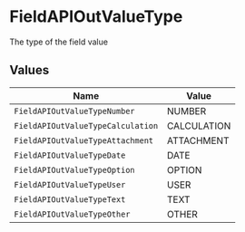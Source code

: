 # FieldAPIOutValueType

The type of the field value


## Values

| Name                              | Value                             |
| --------------------------------- | --------------------------------- |
| `FieldAPIOutValueTypeNumber`      | NUMBER                            |
| `FieldAPIOutValueTypeCalculation` | CALCULATION                       |
| `FieldAPIOutValueTypeAttachment`  | ATTACHMENT                        |
| `FieldAPIOutValueTypeDate`        | DATE                              |
| `FieldAPIOutValueTypeOption`      | OPTION                            |
| `FieldAPIOutValueTypeUser`        | USER                              |
| `FieldAPIOutValueTypeText`        | TEXT                              |
| `FieldAPIOutValueTypeOther`       | OTHER                             |